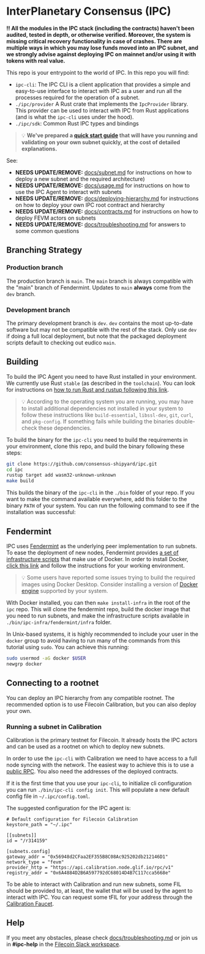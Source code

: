 # InterPlanetary Consensus (IPC)

**‼️ All the modules in the IPC stack (including the contracts) haven't been audited, tested in depth, or otherwise verified. Moreover, the system is missing critical recovery functionality in case of crashes. There are multiple ways in which you may lose funds moved into an IPC subnet, and we strongly advise against deploying IPC on mainnet and/or using it with tokens with real value.**

This repo is your entrypoint to the world of IPC. In this repo you will find:
- `ipc-cli`: The IPC CLI is a client application that provides a simple and easy-to-use interface to interact with IPC as a user and run all the processes required for the operation of a subnet.
- `./ipc/provider` A Rust crate that implements the `IpcProvider` library. This provider can be used to interact with IPC from Rust applications (and is what the `ipc-cli` uses under the hood).
- `./ipc/sdk`: Common Rust IPC types and bindings


>💡 **We've prepared a [quick start guide](/docs/quickstart-calibration.md) that will have you running and validating on your own subnet quickly, at the cost of detailed explanations.**

See:
- __NEEDS UPDATE/REMOVE:__ [docs/subnet.md](docs/subnet.md) for instructions on how to deploy a new subnet and the required architecture)
- __NEEDS UPDATE/REMOVE:__ [docs/usage.md](docs/usage.md) for instructions on how to use the IPC Agent to interact with subnets
- __NEEDS UPDATE/REMOVE:__ [docs/deploying-hierarchy.md](docs/deploying-hierarchy.md) for instructions on how to deploy your own IPC root contract and hierarchy
- __NEEDS UPDATE/REMOVE:__ [docs/contracts.md](docs/contracts.md) for instructions on how to deploy FEVM actors on subnets
- __NEEDS UPDATE/REMOVE:__ [docs/troubleshooting.md](docs/troubleshooting.md) for answers to some common questions

## Branching Strategy

### Production branch

The production branch is `main`.
The `main` branch is always compatible with the "main" branch of Fendermint.
Updates to `main` **always** come from the `dev` branch.

### Development branch

The primary development branch is `dev`.
`dev` contains the most up-to-date software but may not be compatible with the rest of the stack. Only use `dev` if doing a full local deployment, but note that the packaged deployment scripts default to checking out eudico `main`. 

## Building

To build the IPC Agent you need to have Rust installed in your environment. We currently use Rust `stable` (as described in the `toolchain`). You can look for instructions on [how to run Rust and rustup following this link](https://www.rust-lang.org/tools/install).

>💡 According to the operating system you are running, you may have to install additional dependencies not installed in your system to follow these instructions like `build-essential`, `libssl-dev`, `git`, `curl`, and `pkg-config`. If something fails while building the binaries double-check these dependencies.

To build the binary for the `ipc-cli` you need to build the requirements in your environment, clone this repo, and build the binary following these steps:
```bash
git clone https://github.com/consensus-shipyard/ipc.git
cd ipc
rustup target add wasm32-unknown-unknown
make build
```

This builds the binary of the `ipc-cli` in the `./bin` folder of your repo. If you want to make the command available everywhere, add this folder to the binary `PATH` of your system. You can run the following command to see if the installation was successful:

## Fendermint

IPC uses [Fendermint](https://github.com/consensus-shipyard/fendermint) as the underlying peer implementation to run subnets. To ease the deployment of new nodes, Fendermint provides [a set of infrastructure scripts](https://github.com/consensus-shipyard/fendermint/infra) that make use of Docker. In order to install Docker, [click this link](https://docs.docker.com/get-docker/) and follow the instructions for your working environment.

>💡 Some users have reported some issues trying to build the required images using Docker Desktop. Consider installing a version of [Docker engine](https://docs.docker.com/engine/install/#server) supported by your system.

With Docker installed, you can then `make install-infra` in the root of the `ipc` repo. This will clone the fendermint repo, build the docker image that you need to run subnets, and make the infrastructure scripts available in `./bin/ipc-infra/fendermint/infra` folder.

In Unix-based systems, it is highly recommended to include your user in the `docker` group to avoid having to run many of the commands from this tutorial using `sudo`. You can achieve this running:
```bash
sudo usermod -aG docker $USER
newgrp docker
```

## Connecting to a rootnet

You can deploy an IPC hierarchy from any compatible rootnet. The recommended option is to use Filecoin Calibration, but you can also deploy your own.

### Running a subnet in Calibration
Calibration is the primary testnet for Filecoin. It already hosts the IPC actors and can be used as a rootnet on which to deploy new subnets.

In order to use the `ipc-cli` with Calibration we need to have access to a full node syncing with the network. The easiest way to achieve this is to use a [public RPC](https://docs.filecoin.io/networks/calibration/rpcs/). You also need the addresses of the deployed contracts.

If it is the first time that you use your `ipc-cli`, to initialize cli configuration you can run `./bin/ipc-cli config init`. This will populate a new default config file in `~/.ipc/config.toml`.

The suggested configuration for the IPC agent is:

```
# Default configuration for Filecoin Calibration
keystore_path = "~/.ipc"

[[subnets]]
id = "/r314159"

[subnets.config]
gateway_addr = "0x56948d2CFaa2EF355B8C08Ac925202db212146D1"
network_type = "fevm"
provider_http = "https://api.calibration.node.glif.io/rpc/v1"
registry_addr = "0x6A4884D2B6A597792dC68014D4B7C117cca5668e"
```

To be able to interact with Calibration and run new subnets, some FIL should be provided to, at least, the wallet that will be used by the agent to interact with IPC. You can request some tFIL for your address through the [Calibration Faucet](https://faucet.calibration.fildev.network/funds.html).

<!-- ### Option 2: Local deployment -->
<!-- To deploy a Example rootnet locally for testing you can use the IPC scripts installed in `./bin/ipc-infra` by running: -->
<!-- ```bash -->
<!-- ./bin/ipc-infra/run-root-docker-1val.sh <lotus-api-port> <validator-libp2p-port> -->
<!-- ``` -->

<!-- For instance, running `./bin/ipc-infra/run-root-docker-1val.sh 1234 1235` will run a rootnet daemon listening at `localhost:1234`, and a single validator mining in the rootnet listening through its libp2p host in `localhost:1235`. -->

<!-- *Example*: -->
<!-- ```console -->
<!-- $ ./bin/ipc-infra/run-root-docker-1val.sh 1234 1235 -->
<!-- (...) -->
<!-- >>> Root daemon running in container: 84711d67cf162e30747c4525d69728c4dea8c6b4b35cd89f6d0947fee14bf908 -->
<!-- >>> Token to /r31415926 daemon: eyJhbGciOiJIUzI1NiIsInR5cCI6IkpXVCJ9.eyJBbGxvdyI6WyJyZWFkIiwid3JpdGUiLCJzaWduIiwiYWRtaW4iXX0.j94YYOr8_AWhGGHQd0q8JuQVuNhJA017SK9EUkqDOO0 -->
<!-- >>> Default wallet: t1cp4q4lqsdhob23ysywffg2tvbmar5cshia4rweq -->
<!-- ``` -->
<!-- This information will be relevant to configure our agent to connect to this rootnet node. -->

## Help

If you meet any obstacles, please check [docs/troubleshooting.md](docs/troubleshooting.md) or join us in **#ipc-help** in the [Filecoin Slack workspace](https://filecoin.io/slack).
